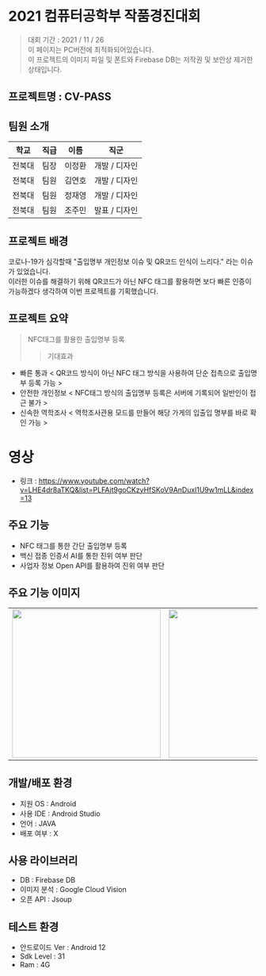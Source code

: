 # 2021 컴퓨터공학부 작품경진대회
> 대회 기간 : 2021 / 11 / 26<br>
> 이 페이지는 PC버전에 최적화되어있습니다.<br>
> 이 프로젝트의 이미지 파일 및 폰트와 Firebase DB는 저작권 및 보안상 제거한 상태입니다.<br>

## 프로젝트명 : CV-PASS

## 팀원 소개

|학교|직급|이름|직군|
|--|----------|------|---|
|전북대|팀장|이정환|개발 / 디자인|
|전북대|팀원|김연호|개발 / 디자인|
|전북대|팀원|정재영|개발 / 디자인|
|전북대|팀원|조주민|발표 / 디자인|

## 프로젝트 배경
코로나-19가 심각할때 "출입명부 개인정보 이슈 및 QR코드 인식이 느리다." 라는 이슈가 있었습니다.<br>
이러한 이슈를 해결하기 위해 QR코드가 아닌 NFC 태그를 활용하면 보다 빠른 인증이 가능하겠다 생각하여 이번 프로젝트를 기획했습니다.

## 프로젝트 요약
> NFC태그를 활용한 출입명부 등록
>> 기대효과
- 빠른 통과 < QR코드 방식이 아닌 NFC 태그 방식을 사용하여 단순 접촉으로 출입명부 등록 가능 >
- 안전한 개인정보 < NFC태그 방식의 출입명부 등록은 서버에 기록되어 일반인이 접근 불가 >
- 신속한 역학조사 < 역학조사관용 모드를 만들어 해당 가게의 입출입 명부를 바로 확인 가능 >

# 영상
- 링크 : https://www.youtube.com/watch?v=LHE4dr8aTKQ&list=PLFAjt9goCKzyHfSKoV9AnDuxl1U9w1mLL&index=13

## 주요 기능
- NFC 태그를 통한 간단 출입명부 등록
- 백신 접종 인증서 AI를 통한 진위 여부 판단
- 사업자 정보 Open API를 활용하여 진위 여부 판단
 
## 주요 기능 이미지
 
 <table align="center">
<tr>
<td><img src = "https://user-images.githubusercontent.com/93726941/176481050-1c6acb2c-4d15-4c1f-a039-8b3b74251569.png" width = "300" hight = "400"/> 
<td><img src = "https://user-images.githubusercontent.com/93726941/176481320-b1f82186-2de0-43a9-8df7-b73973614fa4.png" width = "300" hight = "400"/>
<td><img src = "https://user-images.githubusercontent.com/93726941/176481365-d3fd1e10-963b-418b-be95-9d7654d9dda3.png" width = "300" hight = "400"/>
<tr>
</table>



## 개발/배포 환경
- 지원 OS : Android<br>
- 사용 IDE : Android Studio<br>
- 언어 : JAVA<br>
- 배포 여부 : X<br>

## 사용 라이브러리
- DB : Firebase DB<br>
- 이미지 분석 : Google Cloud Vision
- 오픈 API : Jsoup

## 테스트 환경
- 안드로이드 Ver : Android 12<br>
- Sdk Level : 31<br>
- Ram : 4G<br>
